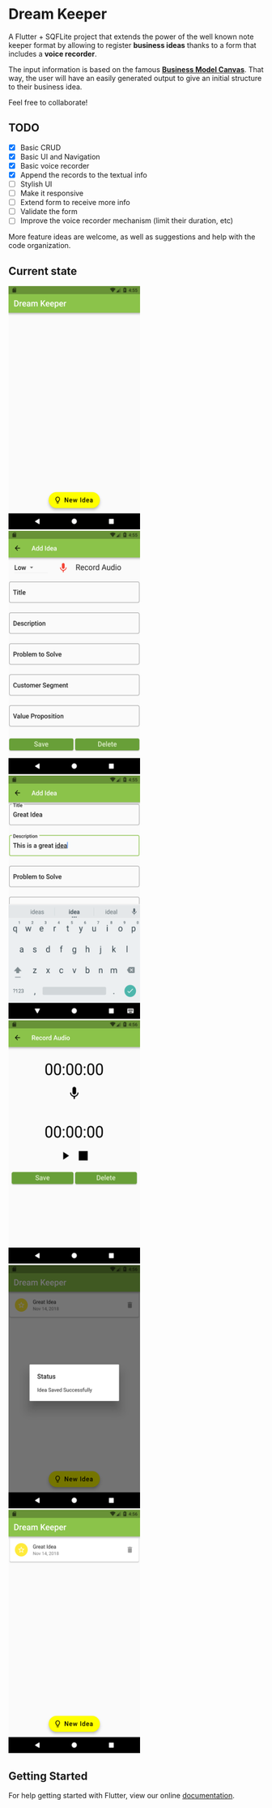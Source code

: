 # Dream Keeper

A Flutter + SQFLite project that extends the power of the well known note keeper format by allowing to register **business ideas** thanks to a form that includes a **voice recorder**.

The input information is based on the famous **[Business Model Canvas](https://en.wikipedia.org/wiki/Business_Model_Canvas)**. That way, the user will have an easily generated output to give an initial structure to their business idea.

Feel free to collaborate!

## TODO
- [x] Basic CRUD
- [x] Basic UI and Navigation
- [x] Basic voice recorder
- [x] Append the records to the textual info
- [ ] Stylish UI
- [ ] Make it responsive
- [ ] Extend form to receive more info
- [ ] Validate the form
- [ ] Improve the voice recorder mechanism (limit their duration, etc)

More feature ideas are welcome, as well as suggestions and help with the code organization.

## Current state

<img src="/screenshots/screen1.png" width="260" height="480">  <img src="/screenshots/screen2.png" width="260" height="480">
<img src="/screenshots/screen3.png" width="260" height="480">  <img src="/screenshots/screen4.png" width="260" height="480">
<img src="/screenshots/screen5.png" width="260" height="480">  <img src="/screenshots/screen6.png" width="260" height="480">

## Getting Started

For help getting started with Flutter, view our online
[documentation](https://flutter.io/).
